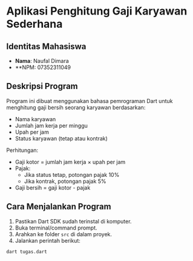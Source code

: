 # Aplikasi Penghitung Gaji Karyawan Sederhana

## Identitas Mahasiswa
- **Nama**: Naufal Dimara
- **NPM: 07352311049

## Deskripsi Program
Program ini dibuat menggunakan bahasa pemrograman Dart untuk menghitung gaji bersih seorang karyawan berdasarkan:
- Nama karyawan
- Jumlah jam kerja per minggu
- Upah per jam
- Status karyawan (tetap atau kontrak)

Perhitungan:
- Gaji kotor = jumlah jam kerja × upah per jam
- Pajak:
  - Jika status tetap, potongan pajak 10%
  - Jika kontrak, potongan pajak 5%
- Gaji bersih = gaji kotor - pajak

## Cara Menjalankan Program
1. Pastikan Dart SDK sudah terinstal di komputer.
2. Buka terminal/command prompt.
3. Arahkan ke folder `src` di dalam proyek.
4. Jalankan perintah berikut:

```bash
dart tugas.dart

